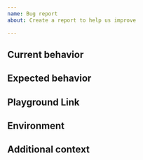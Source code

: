 ```yaml
---
name: Bug report
about: Create a report to help us improve

---
```


<!-- 
This issue tracker is ONLY used for reporting bugs. NO NEW FEATURE ACCEPTED!

Please fill in the *entire* template below. 
-->

## Current behavior

<!-- Describe the current behavior. -->

## Expected behavior

<!-- Describe what the desired behavior would be. -->

## Playground Link

<!-- A link to a Angular Build Playground "Share" link which demonstrates this behavior -->

## Environment

<!-- - OS: -->
<!-- - @dagonmetric/angular-build version: -->

## Additional context

<!-- Anything else relevant? -->